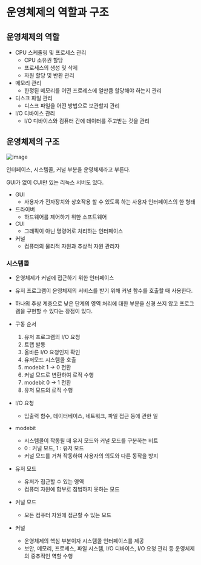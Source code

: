 # 운영체제의 역할과 구조

## 운영체제의 역할

- CPU 스케줄링 및 프로세스 관리
    - CPU 소유권 할당
    - 프로세스의 생성 및 삭제
    - 자원 할당 및 반환 관리
- 메모리 관리
    - 한정된 메모리를 어떤 프로레스에 얼만큼 할당해야 하는지 관리
- 디스크 파일 관리
    - 디스크 파일을 어떤 방법으로 보관할지 관리
- I/O 디바이스 관리
    - I/O 디바이스와 컴퓨터 간에 데이터를 주고받는 것을 관리

## 운영체제의 구조

![image](https://github.com/user-attachments/assets/792a3984-e3de-40a5-8f93-7b9dda3d9a19)

인터페이스, 시스템콜, 커널 부분을 운영체제라고 부른다.

GUI가 없이 CUI만 있는 리눅스 서버도 있다.

- GUI
    - 사용자가 전자장치와 상호작용 할 수 있도록 하는 사용자 인터페이스의 한 형태
- 드라이버
    - 하드웨어를 제어하기 위한 소프트웨어
- CUI
    - 그래픽이 아닌 명령어로 처리하는 인터페이스
- 커널
    - 컴퓨터의 물리적 자원과 추상적 자원 관리자

### 시스템콜

- 운영체제가 커널에 접근하기 위한 인터페이스
- 유저 프로그램이 운영체제의 서비스를 받기 위해 커널 함수를 호출할 때 사용한다.
- 하나의 추상 계층으로 낮은 단계의 영역 처리에 대한 부분을 신경 쓰지 않고 프로그램을 구현할 수 있다는 장점이 있다.

- 구동 순서
    1. 유저 프로그램의 I/O 요청
    2. 트랩 발동
    3. 올바른 I/O 요청인지 확인
    4. 유저모드 시스템콜 호출
    5. modebit 1 → 0 전환
    6. 커널 모드로 변환하여 로직 수행
    7. modebit 0 → 1 전환
    8. 유저 모드의 로직 수행

- I/O 요청
    - 입출력 함수, 데이터베이스, 네트워크, 파일 접근 등에 관한 일

- modebit
    - 시스템콜이 작동될 때 유저 모드와 커널 모드를 구분하는 비트
    - 0 : 커널 모드, 1 : 유저 모드
    - 커널 모드를 거쳐 작동하여 사용자의 의도와 다른 동작을 방지

- 유저 모드
    - 유저가 접근할 수 있는 영역
    - 컴퓨터 자원에 함부로 침범하지 못하는 모드

- 커널 모드
    - 모든 컴퓨터 자원에 접근할 수 있는 모드

- 커널
    - 운영체제의 핵심 부분이자 시스템콜 인터페이스를 제공
    - 보안, 메모리, 프로세스, 파일 시스템, I/O 디바이스, I/O 요청 관리 등 운영체제의 중추적인 역할 수행

